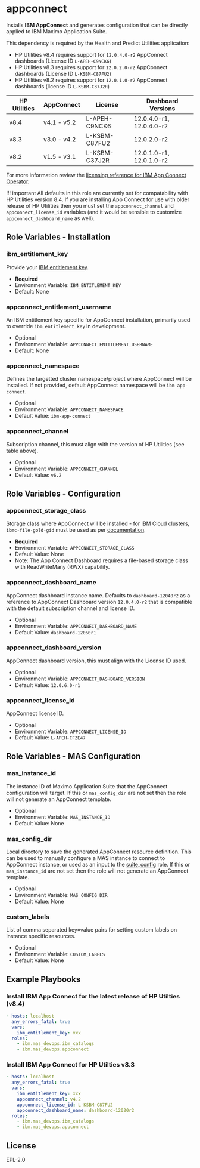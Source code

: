 appconnect
===============================================================================

Installs **IBM AppConnect** and generates configuration that can be directly applied to IBM Maximo Application Suite.

This dependency is required by the Health and Predict Utilities application:

- HP Utilities v8.4 requires support for `12.0.4.0-r2` AppConnect dashboards (License ID `L-APEH-C9NCK6`)
- HP Utilities v8.3 requires support for `12.0.2.0-r2` AppConnect dashboards (License ID `L-KSBM-C87FU2`)
- HP Utilities v8.2 requires support for `12.0.1.0-r2` AppConnect dashboards (license ID `L-KSBM-C37J2R`)

| HP Utilities | AppConnect   | License       | Dashboard Versions       |
| ------------ | ------------ | ------------- | ------------------------ |
| v8.4         | v4.1 - v5.2  | L-APEH-C9NCK6 | 12.0.4.0-r1, 12.0.4.0-r2 |
| v8.3         | v3.0 - v4.2  | L-KSBM-C87FU2 | 12.0.2.0-r2              |
| v8.2         | v1.5 - v3.1  | L-KSBM-C37J2R | 12.0.1.0-r1, 12.0.1.0-r2 |

For more information review the [licensing reference for IBM App Connect Operator](https://www.ibm.com/docs/en/app-connect/containers_cd?topic=resources-licensing-reference-app-connect-operator).

!!! important
    All defaults in this role are currently set for compatability with HP Utilities version 8.4.  If you are installing App Connect for use with older release of HP Utilities then you must set the `appconnect_channel` and `appconnect_license_id` variables (and it would be sensible to customize `appconnect_dashboard_name` as well).


Role Variables - Installation
-------------------------------------------------------------------------------
### ibm_entitlement_key
Provide your [IBM entitlement key](https://myibm.ibm.com/products-services/containerlibrary).

- **Required**
- Environment Variable: `IBM_ENTITLEMENT_KEY`
- Default: None

### appconnect_entitlement_username
An IBM entitlement key specific for AppConnect installation, primarily used to override `ibm_entitlement_key` in development.

- Optional
- Environment Variable: `APPCONNECT_ENTITLEMENT_USERNAME`
- Default: None

### appconnect_namespace
Defines the targetted cluster namespace/project where AppConnect will be installed. If not provided, default AppConnect namespace will be `ibm-app-connect`.

- Optional
- Environment Variable: `APPCONNECT_NAMESPACE`
- Default Value: `ibm-app-connect`

### appconnect_channel
Subscription channel, this must align with the version of HP Utilities (see table above).

- Optional
- Environment Variable: `APPCONNECT_CHANNEL`
- Default Value: `v6.2`


Role Variables - Configuration
-------------------------------------------------------------------------------
### appconnect_storage_class
Storage class where AppConnect will be installed - for IBM Cloud clusters, `ibmc-file-gold-gid` must be used as per [documentation](https://www.ibm.com/docs/en/app-connect/containers_cd?topic=resources-dashboard-reference#storage).

- **Required**
- Environment Variable: `APPCONNECT_STORAGE_CLASS`
- Default Value: None
- Note: The App Connect Dashboard requires a file-based storage class with ReadWriteMany (RWX) capability.

### appconnect_dashboard_name
AppConnect dashboard instance name. Defaults to `dashboard-12040r2` as a reference to AppConnect Dashboard version `12.0.4.0-r2` that is compatible with the default subscription channel and license ID.

- Optional
- Environment Variable: `APPCONNECT_DASHBOARD_NAME`
- Default Value: `dashboard-12060r1`

### appconnect_dashboard_version
AppConnect dashboard version, this must align with the License ID used.

- Optional
- Environment Variable: `APPCONNECT_DASHBOARD_VERSION`
- Default Value: `12.0.6.0-r1`

### appconnect_license_id
AppConnect license ID.

- Optional
- Environment Variable: `APPCONNECT_LICENSE_ID`
- Default Value: `L-APEH-CFZE47`


Role Variables - MAS Configuration
-------------------------------------------------------------------------------
### mas_instance_id
The instance ID of Maximo Application Suite that the AppConnect configuration will target.  If this or `mas_config_dir` are not set then the role will not generate an AppConnect template.

- Optional
- Environment Variable: `MAS_INSTANCE_ID`
- Default Value: None

### mas_config_dir
Local directory to save the generated AppConnect resource definition.  This can be used to manually configure a MAS instance to connect to AppConnect instance, or used as an input to the [suite_config](suite_config.md) role. If this or `mas_instance_id` are not set then the role will not generate an AppConnect template.

- Optional
- Environment Variable: `MAS_CONFIG_DIR`
- Default Value: None

### custom_labels
List of comma separated key=value pairs for setting custom labels on instance specific resources.

- Optional
- Environment Variable: `CUSTOM_LABELS`
- Default Value: None


Example Playbooks
-------------------------------------------------------------------------------
### Install IBM App Connect for the latest release of HP Utilties (v8.4)
```yaml
- hosts: localhost
  any_errors_fatal: true
  vars:
    ibm_entitlement_key: xxx
  roles:
    - ibm.mas_devops.ibm_catalogs
    - ibm.mas_devops.appconnect
```

### Install IBM App Connect for HP Utilties v8.3
```yaml
- hosts: localhost
  any_errors_fatal: true
  vars:
    ibm_entitlement_key: xxx
    appconnect_channel: v4.2
    appconnect_license_id: L-KSBM-C87FU2
    appconnect_dashboard_name: dashboard-12020r2
  roles:
    - ibm.mas_devops.ibm_catalogs
    - ibm.mas_devops.appconnect
```

License
-------------------------------------------------------------------------------

EPL-2.0
